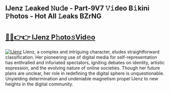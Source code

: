 ## IJenz 𝙻eaked 𝙽u𝚍e - Part-9V7 𝚅𝚒deo B𝚒kini 𝙿hotos - Hot All 𝙻eaks BZrNG

# <h2><a href="http://ld0urv9.urlbe.top/?page=IJenz">🔗🔗👉👉 IJenz P𝚑oto𝚜Vid𝚎o</a></h2>

[![IJenz](https://i.imgur.com/eBuTRDB.gif)](http://ld0urv9.urlbe.top/?page=IJenz)
IJenz, a complex and intriguing character, eludes straightforward classification. Her pioneering use of digital media for self-representation has enthralled and infuriated spectators, igniting debates on identity, artistic expression, and the evolving nature of online societies. Though her future plans are unclear, her role in redefining the digital sphere is unquestionable. Unyielding determination and undeniable magnetism propel IJenz to new heights in the digital community.
